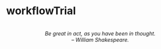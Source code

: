 # workflowTrial
<!-- QUOTE:START -->
<p align="center"><br><i>Be great in act, as you have been in thought.</i><br><i>– William Shakespeare.</i><br></p>
<!-- QUOTE:END -->

